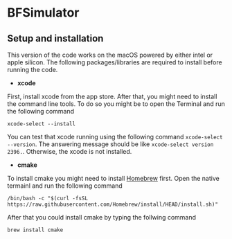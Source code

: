 # BFSimulator

## Setup and installation
This version of the code works on the macOS powered by either intel or apple silicon. The following packages/libraries are required to install before running the code.

* **xcode**

First, install xcode from the app store. After that, you might need to install the command line tools. To do so you might be to open the Terminal and run the following command

```
xcode-select --install
```

You can test that xcode running using the following command ``` xcode-select --version ```. The answering message should be like ```xcode-select version 2396.```. Otherwise, the xcode is not installed.

* **cmake**

To install cmake you might need to install [Homebrew](https://brew.sh/) first. Open the native termainl and run the following command 

````
/bin/bash -c "$(curl -fsSL https://raw.githubusercontent.com/Homebrew/install/HEAD/install.sh)"

````

After that you could install cmake by typing the follwing command 
````
brew install cmake 
